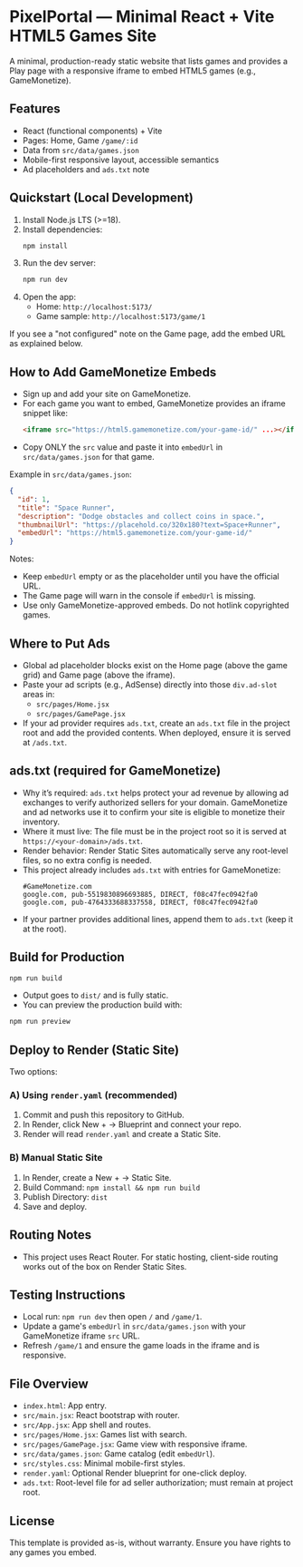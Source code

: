 # PixelPortal — Minimal React + Vite HTML5 Games Site

A minimal, production-ready static website that lists games and provides a Play page with a responsive iframe to embed HTML5 games (e.g., GameMonetize).

## Features
- React (functional components) + Vite
- Pages: Home, Game `/game/:id`
- Data from `src/data/games.json`
- Mobile-first responsive layout, accessible semantics
- Ad placeholders and `ads.txt` note

## Quickstart (Local Development)
1. Install Node.js LTS (>=18).
2. Install dependencies:
   ```bash
   npm install
   ```
3. Run the dev server:
   ```bash
   npm run dev
   ```
4. Open the app:
   - Home: `http://localhost:5173/`
   - Game sample: `http://localhost:5173/game/1`

If you see a "not configured" note on the Game page, add the embed URL as explained below.

## How to Add GameMonetize Embeds
- Sign up and add your site on GameMonetize.
- For each game you want to embed, GameMonetize provides an iframe snippet like:
  ```html
  <iframe src="https://html5.gamemonetize.com/your-game-id/" ...></iframe>
  ```
- Copy ONLY the `src` value and paste it into `embedUrl` in `src/data/games.json` for that game.

Example in `src/data/games.json`:
```json
{
  "id": 1,
  "title": "Space Runner",
  "description": "Dodge obstacles and collect coins in space.",
  "thumbnailUrl": "https://placehold.co/320x180?text=Space+Runner",
  "embedUrl": "https://html5.gamemonetize.com/your-game-id/"
}
```
Notes:
- Keep `embedUrl` empty or as the placeholder until you have the official URL.
- The Game page will warn in the console if `embedUrl` is missing.
- Use only GameMonetize-approved embeds. Do not hotlink copyrighted games.

## Where to Put Ads
- Global ad placeholder blocks exist on the Home page (above the game grid) and Game page (above the iframe).
- Paste your ad scripts (e.g., AdSense) directly into those `div.ad-slot` areas in:
  - `src/pages/Home.jsx`
  - `src/pages/GamePage.jsx`
- If your ad provider requires `ads.txt`, create an `ads.txt` file in the project root and add the provided contents. When deployed, ensure it is served at `/ads.txt`.

## ads.txt (required for GameMonetize)
- Why it’s required: `ads.txt` helps protect your ad revenue by allowing ad exchanges to verify authorized sellers for your domain. GameMonetize and ad networks use it to confirm your site is eligible to monetize their inventory.
- Where it must live: The file must be in the project root so it is served at `https://<your-domain>/ads.txt`.
- Render behavior: Render Static Sites automatically serve any root-level files, so no extra config is needed.
- This project already includes `ads.txt` with entries for GameMonetize:
  ```
  #GameMonetize.com
  google.com, pub-5519830896693885, DIRECT, f08c47fec0942fa0
  google.com, pub-4764333688337558, DIRECT, f08c47fec0942fa0
  ```
- If your partner provides additional lines, append them to `ads.txt` (keep it at the root).

## Build for Production
```bash
npm run build
```
- Output goes to `dist/` and is fully static.
- You can preview the production build with:
```bash
npm run preview
```

## Deploy to Render (Static Site)
Two options:

### A) Using `render.yaml` (recommended)
1. Commit and push this repository to GitHub.
2. In Render, click New + → Blueprint and connect your repo.
3. Render will read `render.yaml` and create a Static Site.

### B) Manual Static Site
1. In Render, create a New + → Static Site.
2. Build Command: `npm install && npm run build`
3. Publish Directory: `dist`
4. Save and deploy.

## Routing Notes
- This project uses React Router. For static hosting, client-side routing works out of the box on Render Static Sites.

## Testing Instructions
- Local run: `npm run dev` then open `/` and `/game/1`.
- Update a game's `embedUrl` in `src/data/games.json` with your GameMonetize iframe `src` URL.
- Refresh `/game/1` and ensure the game loads in the iframe and is responsive.

## File Overview
- `index.html`: App entry.
- `src/main.jsx`: React bootstrap with router.
- `src/App.jsx`: App shell and routes.
- `src/pages/Home.jsx`: Games list with search.
- `src/pages/GamePage.jsx`: Game view with responsive iframe.
- `src/data/games.json`: Game catalog (edit `embedUrl`).
- `src/styles.css`: Minimal mobile-first styles.
- `render.yaml`: Optional Render blueprint for one-click deploy.
- `ads.txt`: Root-level file for ad seller authorization; must remain at project root.

## License
This template is provided as-is, without warranty. Ensure you have rights to any games you embed.
